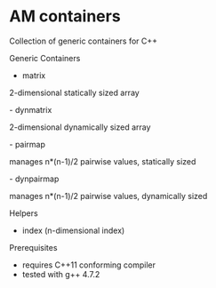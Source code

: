 AM containers
==========

Collection of generic containers for C++


Generic Containers
- matrix</br>
<p>
  2-dimensional statically sized array
</p>
- dynmatrix</br>
<p>
  2-dimensional dynamically sized array
</p>
- pairmap</br>
<p>
  manages n*(n-1)/2 pairwise values, statically sized
</p>
- dynpairmap</br>
<p>
  manages n*(n-1)/2 pairwise values, dynamically sized
</p>


Helpers
  - index (n-dimensional index)


Prerequisites
  - requires C++11 conforming compiler
  - tested with g++ 4.7.2
